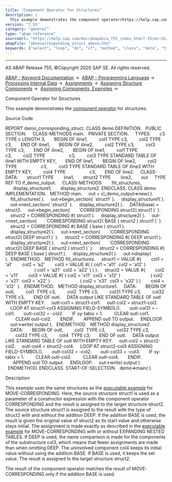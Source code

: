 ```yaml
---
title: "Component Operator for Structures"
description: |
  This example demonstrates the component operator(https://help.sap.com/doc/abapdocu_755_index_htm/7.55/en-US/abenconstructor_expr_corresponding.htm) for structures. Source Code REPORT demo_corresponding_struct. CLASS demo DEFINITION. PUBLIC SECTION. CLASS-METHODS main. PRIVATE SECTION. TYPES: c3
version: "7.55"
category: "general"
type: "abap-reference"
sourceUrl: "https://help.sap.com/doc/abapdocu_755_index_htm/7.55/en-US/abencorresponding_struct_abexa.htm"
abapFile: "abencorresponding_struct_abexa.htm"
keywords: ["select", "loop", "do", "if", "method", "class", "data", "types", "abencorresponding", "struct", "abexa"]
---
```


* * *

AS ABAP Release 755, ©Copyright 2020 SAP SE. All rights reserved.

[ABAP - Keyword Documentation](https://help.sap.com/doc/abapdocu_755_index_htm/7.55/en-US/abenabap.htm) →  [ABAP - Programming Language](https://help.sap.com/doc/abapdocu_755_index_htm/7.55/en-US/abenabap_reference.htm) →  [Processing Internal Data](https://help.sap.com/doc/abapdocu_755_index_htm/7.55/en-US/abenabap_data_working.htm) →  [Assignments](https://help.sap.com/doc/abapdocu_755_index_htm/7.55/en-US/abenvalue_assignments.htm) →  [Assigning Structure Components](https://help.sap.com/doc/abapdocu_755_index_htm/7.55/en-US/abencorresponding.htm) →  [Assigning Components, Examples](https://help.sap.com/doc/abapdocu_755_index_htm/7.55/en-US/abencorresponding_abexas.htm) → 

Component Operator for Structures

This example demonstrates the [component operator](https://help.sap.com/doc/abapdocu_755_index_htm/7.55/en-US/abenconstructor_expr_corresponding.htm) for structures.

Source Code

REPORT demo\_corresponding\_struct.
CLASS demo DEFINITION.
  PUBLIC SECTION.
    CLASS-METHODS main.
  PRIVATE SECTION.
    TYPES:
      c3 TYPE c LENGTH 3,
      BEGIN OF iline1,
        col1 TYPE c3,
        col2 TYPE c3,
      END OF iline1,
      BEGIN OF iline2,
        col2 TYPE c3,
        col3 TYPE c3,
      END OF iline2,
      BEGIN OF line1,
        col1 TYPE                   c3,
        col2 TYPE                   c3,
        col3 TYPE STANDARD TABLE OF iline1 WITH EMPTY KEY,
      END OF line1,
      BEGIN OF line2,
        col2 TYPE                   c3,
        col3 TYPE STANDARD TABLE OF iline2 WITH EMPTY KEY,
        col4 TYPE                   c3,
      END OF line2.
    CLASS-DATA:
      struct1 TYPE        line1,
      struct2 TYPE        line2,
      out     TYPE REF TO if\_demo\_output.
    CLASS-METHODS:
      fill\_structures,
      display\_structure1,
      display\_structure2.
ENDCLASS.
CLASS demo IMPLEMENTATION.
  METHOD main.
    out = cl\_demo\_output=>new( ).
    fill\_structures( ).
    out->begin\_section( \`struct1\` ).
    display\_structure1( ).
    out->next\_section( \`struct2\` ).
    display\_structure2( ).
    DATA(base) = struct2.
    out->begin\_section(
      \`CORRESPONDING struct2( struct1 )\` ).
    struct2 = CORRESPONDING #( struct1 ).
    display\_structure2( ).
    out->next\_section(
      \`CORRESPONDING struct2( BASE ( struct2 ) struct1 )\` ).
    struct2 = CORRESPONDING #( BASE ( base ) struct1 ).
    display\_structure2( ).
    out->next\_section(
      \`CORRESPONDING struct2( DEEP struct1 )\` ).
    struct2 = CORRESPONDING #( DEEP struct1 ).
    display\_structure2( ).
    out->next\_section(
      \`CORRESPONDING struct2( DEEP BASE ( struct2 ) struct1 )\` ).
    struct2 = CORRESPONDING #( DEEP BASE ( base ) struct1 ).
    display\_structure2( ).
    out->display( ).  ENDMETHOD.
  METHOD fill\_structures.
    struct1 = VALUE #(
       col1 = 'a1'
       col2 = 'a2'
       col3 = VALUE #( ( col1 = 'a11'  col2 = 'a12' )
                       ( col1 = 'a21'  col2 = 'a22' ) ) ).
    struct2 = VALUE #(
       col2 = 'x11'
       col3 = VALUE #( ( col2 = 'x11'  col3 = 'x12' )
                       ( col2 = 'x21'  col3 = 'x22' )
                       ( col2 = 'x31'  col3 = 'x32' ) )
       col4 = 'x12'  ).
  ENDMETHOD.
  METHOD display\_structure1.
    DATA:
      BEGIN OF outl,
        col1  TYPE c3,
        col2  TYPE c3,
        col31 TYPE c3,
        col32 TYPE c3,
      END OF outl.
    DATA output LIKE STANDARD TABLE OF outl WITH EMPTY KEY.
    outl-col1 = struct1-col1.
    outl-col2 = struct1-col2.
    LOOP AT struct1-col3 ASSIGNING FIELD-SYMBOL(<col3>).
      outl-col31 = <col3>-col1.
      outl-col32 = <col3>-col2.
      IF sy-tabix > 1.
        CLEAR outl-col1.
        CLEAR outl-col2.
      ENDIF.
      APPEND outl TO output.
    ENDLOOP.
    out->write( output ).
  ENDMETHOD.
  METHOD display\_structure2.
    DATA:
      BEGIN OF outl,
        col2  TYPE c3,
        col32 TYPE c3,
        col33 TYPE c3,
        col4  TYPE c3,
      END OF outl.
    DATA output LIKE STANDARD TABLE OF outl WITH EMPTY KEY.
    outl-col2 = struct2-col2.
    outl-col4 = struct2-col4.
    LOOP AT struct2-col3 ASSIGNING FIELD-SYMBOL(<col3>).
      outl-col32 = <col3>-col2.
      outl-col33 = <col3>-col3.
      IF sy-tabix > 1.
        CLEAR outl-col2.
        CLEAR outl-col4.
      ENDIF.
      APPEND outl TO output.
    ENDLOOP.
    out->write( output ).
  ENDMETHOD.
ENDCLASS.
START-OF-SELECTION.
  demo=>main( ).

Description

This example uses the same structures as the [executable example](https://help.sap.com/doc/abapdocu_755_index_htm/7.55/en-US/abenmove_corresponding_struc_abexa.htm) for MOVE-CORRESPONDING. Here, the source structure struct1 is used as a parameter of a constructor expression with the component operator CORRESPONDING and the result is assigned to the target structure struct2. The source structure struct1 is assigned to the result with the type of struct2 with and without the addition DEEP. If the addition BASE is used, the result is given the original value of struct2 as its start value and otherwise stays initial. The assignment is made exactly as described in the [executable example](https://help.sap.com/doc/abapdocu_755_index_htm/7.55/en-US/abenmove_corresponding_struc_abexa.htm) for MOVE-CORRESPONDING with or without EXPANDING NESTED TABLES. If DEEP is used, the name comparison is made for the components of the substructure col3, which means that fewer assignments are made than when omitting DEEP. The uninvolved component col4 keeps its initial value without using the addition BASE. If BASE is used, it keeps the set value. The result is assigned to the target structure struct2.

The result of the component operator matches the result of MOVE-CORRESPONDING only if the addition BASE is used.